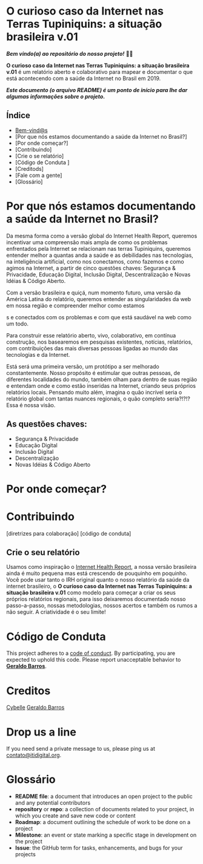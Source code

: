 O curioso caso da Internet nas Terras Tupiniquins: a situação brasileira v.01
======================
***Bem vindo(a) ao repositório do nosso projeto!*** 🎉🆙

**O curioso caso da Internet nas Terras Tupiniquins: a situação brasileira v.01** é um relatório aberto e colaborativo para mapear e documentar o que está acontecendo com a saúde da Internet no Brasil em 2019.

***Este documento (o arquivo README) é um ponto de início para lhe dar algumas informações sobre o projeto.***

## Índice
* [Bem-vind@s](# )
* [Por que nós estamos documentando a saúde da Internet no Brasil?]
* [Por onde começar?]
* [Contribuindo]
* [Crie o se relatório] 
* [Código de Conduta ] 
* [Creditods] 
* [Fale com a gente]
* [Glossário] 

# Por que nós estamos documentando a saúde da Internet no Brasil?
Da mesma forma como a versão global do Internet Health Report, queremos incentivar uma compreensão mais ampla de como os problemas enfrentados pela Internet se relacionam nas terras Tupiniquins, queremos entender melhor a quantas anda a saúde e as debilidades nas tecnologias, na inteligência artificial, como nos conectamos, como fazemos e como agimos na Internet, a partir de cinco questões chaves: Segurança & Privacidade, Educação Digital, Inclusão Digital, Descentralização e Novas Idéias & Código Aberto.

Com a versão brasileira e quiçá, num momento futuro, uma versão da América Latina do relatório, queremos entender as singularidades da web em nossa região e compreender melhor como estamos 

s e conectados com os problemas e com que está saudável na web como um todo.

Para construir esse relatório aberto, vivo, colaborativo, em contínua construção, nos basearemos em pesquisas existentes, notícias, relatórios, com contribuições das mais diversas pessoas ligadas ao mundo das tecnologias e da Internet.

Está será uma primeira versão, um protótipo a ser melhorado constantemente. Nosso propósito é estimular que outras pessoas, de diferentes localidades do mundo, também olham para dentro de suas região e entendam onde e como estão inseridas na Internet, criando seus próprios relatórios locais. Pensando muito além, imagina o quão incrível seria o relatório global com tantas nuances regionais, o quão completo seria?!?!? Essa é nossa visão.

## As questões chaves:

-  Segurança & Privacidade
-  Educação Digital
-  Inclusão Digital
-  Descentralização 
-  Novas Idéias & Código Aberto

# Por onde começar?
##  

# Contribuindo
[diretrizes para colaboração]
[código de conduta]

## Crie o seu relatório
Usamos como inspiração o [Internet Health Report](https://internethealthreport.org/), a nossa versão brasileira ainda é muito pequena mas está crescendo de pouquinho em poquinho. Você pode usar tanto o IRH original quanto o nosso relatório da saúde da internet brasileiro, o **O curioso caso da Internet nas Terras Tupiniquins: a situação brasileira v.01** como modelo para começar a criar os seus próprios relatórios regionais, para isso deixaremos documentado nosso passo-a-passo, nossas metodologias, nossos acertos e também os rumos a não seguir. A criatividade é o seu limite!

# Código de Conduta
This project adheres to a [code of conduct](CODE_OF_CONDUCT.md). By participating, you are expected to uphold this code. Please report unacceptable behavior to **[Geraldo Barros](http://telegram.me/geraldobarros)**.

# Creditos
[Cybelle](https://mozillians.org/pt-BR/u/cyb3ll3/)
[Geraldo Barros](https://reps.mozilla.org/u/geraldobarros/)

# Drop us a line
If you need send a private message to us, please ping us at contato@itidigital.org.

# Glossário
* **README file**: a document that introduces an open project to the public and any potential contributors
* **repository** or **repo**: a collection of documents related to your project, in which you create and save new code or content
* **Roadmap**: a document outlining the schedule of work to be done on a project
* **Milestone**: an event or state marking a specific stage in development on the project
* **Issue**: the GitHub term for tasks, enhancements, and bugs for your projects
